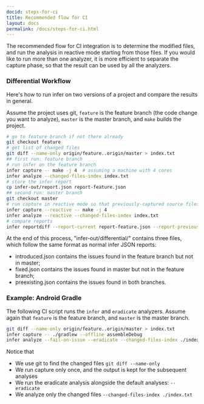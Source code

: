 ```yaml
---
docid: steps-for-ci
title: Recommended flow for CI
layout: docs
permalink: /docs/steps-for-ci.html
---
```


The recommended flow for CI integration is to determine the modified files, and run the analysis in reactive mode starting from those files. If you would like to run more than one analyzer, it is more efficient to separate the capture phase, so that the result can be used by all the analyzers.

### Differential Workflow

Here's how to run infer on two versions of a project and compare the results in general.

Assume the project uses git, `feature` is the feature branch (the code change you want to analyze), `master` is the master branch, and `make` builds the project.

```bash
# go to feature branch if not there already
git checkout feature
# get list of changed files
git diff --name-only origin/feature..origin/master > index.txt
## first run: feature branch
# run infer on the feature branch
infer capture -- make -j 4  # assuming a machine with 4 cores
infer analyze --changed-files-index index.txt
# store the infer report
cp infer-out/report.json report-feature.json
## second run: master branch
git checkout master
# run capture in reactive mode so that previously-captured source files are kept if they are up-to-date
infer capture --reactive -- make -j 4
infer analyze --reactive --changed-files-index index.txt
# compare reports
infer reportdiff --report-current report-feature.json --report-previous infer-out/report.json
```

At the end of this process, "infer-out/differential/" contains three files, which follow the same format as normal infer JSON reports:
- introduced.json contains the issues found in the feature branch but not in master;
- fixed.json contains the issues found in master but not in the feature branch;
- preexisting.json contains the issues found in both branches.

### Example: Android Gradle
The following CI script runs the `infer` and `eradicate` analyzers. Assume again that `feature` is the feature branch, and `master` is the master branch.


```bash
git diff --name-only origin/feature..origin/master > index.txt
infer capture -- ./gradlew --offline assembleDebug
infer analyze --fail-on-issue --eradicate --changed-files-index ./index.txt
```

Notice that
- We use git to find the changed files `git diff --name-only`
- We run capture only once, and the output is kept for the subsequent analyses
- We run the eradicate analysis alongside the default analyses: `--eradicate`
- We analyze only the changed files `--changed-files-index ./index.txt`
